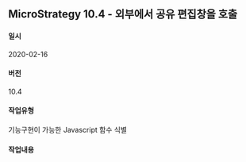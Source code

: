## MicroStrategy 10.4 - 외부에서 공유 편집창을 호출
#### 일시
2020-02-16
#### 버전
10.4
#### 작업유형
기능구현이 가능한 Javascript 함수 식별
#### 작업내용
